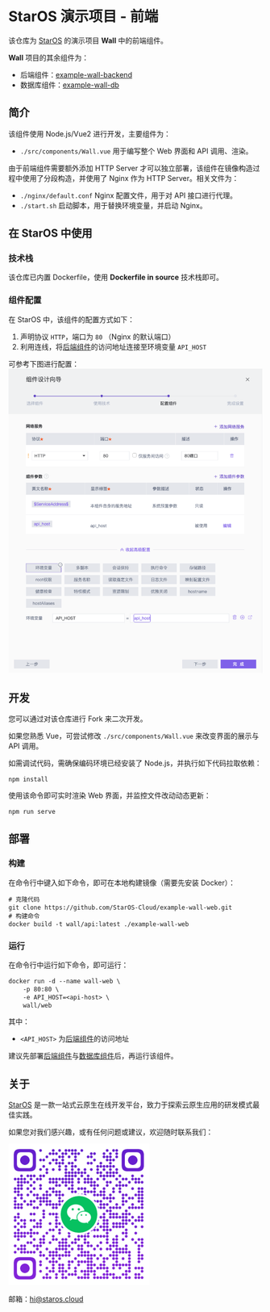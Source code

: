 # StarOS 演示项目 - 前端

该仓库为 [StarOS](http://staros.cloud) 的演示项目 **Wall** 中的前端组件。

**Wall** 项目的其余组件为：
- 后端组件：[example-wall-backend](https://github.com/StarOS-Cloud/example-wall-backend)
- 数据库组件：[example-wall-db](https://github.com/StarOS-Cloud/example-wall-db)

## 简介
该组件使用 Node.js/Vue2 进行开发，主要组件为：

 - `./src/components/Wall.vue`  用于编写整个 Web 界面和 API 调用、渲染。

由于前端组件需要额外添加 HTTP Server 才可以独立部署，该组件在镜像构造过程中使用了分段构造，并使用了 Nginx 作为 HTTP Server。相关文件为：
- `./nginx/default.conf`  Nginx 配置文件，用于对 API 接口进行代理。
- `./start.sh` 启动脚本，用于替换环境变量，并启动 Nginx。


## 在 StarOS 中使用

### 技术栈
该仓库已内置 Dockerfile，使用 **Dockerfile in source** 技术栈即可。

### 组件配置
在 StarOS 中，该组件的配置方式如下：
1. 声明协议 `HTTP`，端口为 `80` （Nginx 的默认端口）
2. 利用连线，将[后端组件](https://github.com/StarOS-Cloud/example-wall-backend)的访问地址连接至环境变量 `API_HOST` 

可参考下图进行配置：
![ScreenShots](./docs/image/screenshot1.png)

## 开发

您可以通过对该仓库进行 Fork 来二次开发。

如果您熟悉 Vue，可尝试修改 `./src/components/Wall.vue` 来改变界面的展示与 API 调用。

如需调试代码，需确保编码环境已经安装了 Node.js，并执行如下代码拉取依赖：

``` shell
npm install
```

使用该命令即可实时渲染 Web 界面，并监控文件改动动态更新：

``` shell
npm run serve
```

## 部署 

### 构建
在命令行中键入如下命令，即可在本地构建镜像（需要先安装 Docker）：
``` shell
# 克隆代码
git clone https://github.com/StarOS-Cloud/example-wall-web.git
# 构建命令
docker build -t wall/api:latest ./example-wall-web
```

### 运行
在命令行中运行如下命令，即可运行：
``` shell
docker run -d --name wall-web \
    -p 80:80 \
    -e API_HOST=<api-host> \
    wall/web
```

其中：
- `<API_HOST>` 为[后端组件](https://github.com/StarOS-Cloud/example-wall-backend)的访问地址

建议先部署[后端组件](https://github.com/StarOS-Cloud/example-wall-backend)与[数据库组件](https://github.com/StarOS-Cloud/example-wall-db)后，再运行该组件。

## 关于
[StarOS](http://staros.cloud) 是一款一站式云原生在线开发平台，致力于探索云原生应用的研发模式最佳实践。

如果您对我们感兴趣，或有任何问题或建议，欢迎随时联系我们：

![微信](./docs/image/wechat.svg)

邮箱：[hi@staros.cloud](mailto://hi@staros.cloud)
